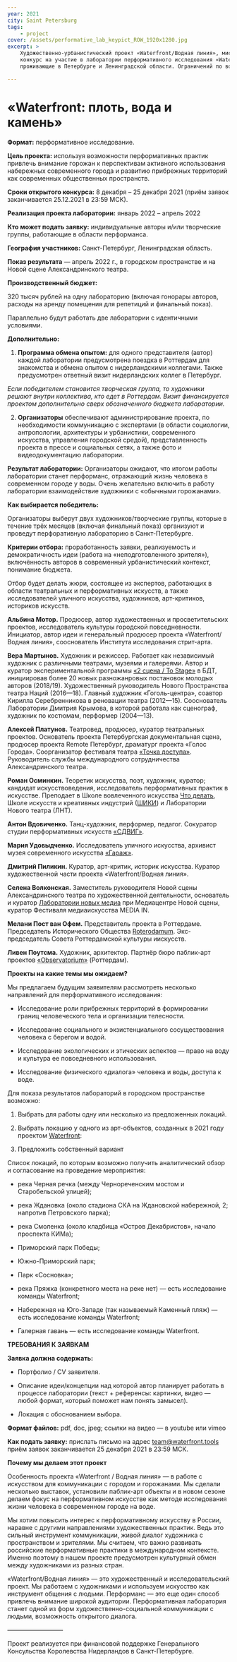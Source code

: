 ```yaml
---
year: 2021
city: Saint Petersburg
tags:
    - project
cover: /assets/performative_lab_keypict_ROW_1920x1280.jpg
excerpt: >
    Художественно-урбанистический проект «Waterfront/Водная линия», миссия которого — исследование повседневности в современных городах у воды, объявляет открытый 
    конкурс на участие в лаборатории перформативного исследования «Waterfront: плоть, вода и камень». Заявку может подать один художник или коллектив авторов, 
    проживающие в Петербурге и Ленинградской области. Ограничений по возрасту и медиа нет. По итогам конкурса будут выбраны два автора/коллектива авторов. 

---
```


# «Waterfront: плоть, вода и камень»

**Формат:** перформативное исследование.

**Цель проекта:** используя возможности перформативных практик привлечь внимание горожан к перспективам активного использования набережных современного города и 
развитию прибрежных территорий как современных общественных пространств.

**Сроки открытого конкурса:** 8 декабря – 25 декабря 2021 (приём заявок заканчивается 25.12.2021 в 23:59 МСК).

**Реализация проекта лаборатории:** январь 2022 – апрель 2022

**Кто может подать заявку:** индивидуальные авторы и/или творческие группы, работающие в области перформанса.

**География участников:** Санкт-Петербург, Ленинградская область. 

**Показ результата** — апрель 2022 г., в городском пространстве и на Новой сцене Александринского театра.

**Производственный бюджет:** 

320 тысяч рублей на одну лабораторию (включая гонорары авторов, расходы на аренду помещения для репетиций и финальный показ).

Параллельно будут работать две лаборатории с идентичными условиями. 

**Дополнительно:**

1. **Программа обмена опытом:** для одного представителя (автор) каждой лаборатории предусмотрена поездка в Роттердам для знакомства и обмена опытом с 
нидерландскими коллегами. Также предусмотрен ответный визит нидерландских коллег в Петербург. 

*Если победителем становится творческая группа, то художники решают внутри коллектива, кто едет в Роттердам. Визит финансируется проектом дополнительно сверх 
обозначенного бюджета лаборатории.*

2. **Организаторы** обеспечивают администрирование проекта, по необходимости коммуникацию с экспертами (в области социологии, антропологии, архитектуры и 
урбанистики, современного искусства, управления городской средой), представленность проекта в прессе и социальных сетях, а также фото и видеодокументацию 
лаборатории. 

**Результат лаборатории:** 
Организаторы ожидают, что итогом работы лаборатории станет перформанс, отражающий жизнь человека в современном городе у воды. Очень желательно включить в работу 
лаборатории взаимодействие художники с «обычными горожанами». 

**Как выбирается победитель:**

Организаторы выберут двух художников/творческие группы, которые в течение трёх месяцев (включая финальный показ) организуют и проведут перфоративную лабораторию в 
Санкт-Петербурге. 

**Критерии отбора:** проработанность заявки, реализуемость и демократичность идеи (работа на «неподготовленного зрителя»), включённость авторов в современный 
урбанистический контекст, понимание бюджета. 

Отбор будет делать жюри, состоящее из экспертов, работающих в области театральных и перформативных искусств, а также исследователей уличного искусства, художников, 
арт-критиков, историков искусств. 

**Альбина Мотор.** Продюсер, автор художественных и просветительских проектов, исследователь культуры городской повседневности. Инициатор, автор идеи и генеральный 
продюсер проекта «Waterfront/Водная линия», сооснователь Института исследования стрит-арта.

**Вера Мартынов.** Художник и режиссер. Работает как независимый художник с различными театрами, музеями и галереями. Автор и куратор экспериментальной программы 
[«2 сцена / To Stage»](https://veramartynov.com/2-STENA-TO-STAGE) в БДТ, инициировав более 20 новых разножанровых постановок молодых авторов (2018/19). Художественный руководитель Нового Пространства театра 
Наций (2016—18). Главный художник «Гоголь-центра», соавтор Кирилла Серебренникова в реновации театра (2012—15). Сооснователь Лаборатории Дмитрия Крымова, в которой 
работала как сценограф, художник по костюмам, перформер (2004—13).

**Алексей Платунов.** Театровед, продюсер, куратор театральных проектов. Основатель проекта Петербургская документальная сцена, продюсер проекта Remote Петербург, 
драматург проекта «Голос Города». Соорганизатор фестиваля театра [«Точка доступа»](https://tochkadostupa.spb.ru/). Руководитель службы международного сотрудничества Александринского театра. 

**Роман Осминкин.** Теоретик искусства, поэт, художник, куратор;  кандидат искусствоведения, исследователь перформативных практик в искусстве. Преподает в Школе 
вовлеченного искусства [Что делать](http://schoolengagedart.org/), Школе искусств и креативных индустрий ([ШИКИ](https://www.shikiartschool.ru/)) и Лаборатории 
Нового театра (ЛНТ).

**Антон Вдовиченко.** Танц-художник, перформер, педагог. Сокуратор студии перформативных искусств [«СДВИГ»](https://sdvig.space/).

**Мария Удовыдченко.** Исследователь уличного искусства, архивист музея современного искусства [«Гараж»](https://garagemca.org/ru).

**Дмитрий Пиликин.** Куратор, арт-критик, историк искусства. Куратор художественной части проекта «Waterfront/Водная линия».

**Селена Волконская.** Заместитель руководителя Новой сцены Александринского театра по художественной деятельности, основатель и куратор [Лаборатории новых медиа](https://www.newstagemedialab.com/) 
при Медиацентре Новой сцены, куратор Фестиваля медиаискусства MEDIA IN.

**Мелани Пост ван Офем.** Представитель проекта в Роттердаме. Председатель Исторического Общества [Roterodamum](https://www.roterodamum.nl/). Экс-председатель 
Совета Роттердамской культуры иискусств.

**Ливен Поутсма.** Художник, архитектор. Партнёр бюро паблик-арт проектов [«Observatorium»](https://www.observatorium.org/observatorium/site/application/#/home) 
(Роттердам).

**Проекты на какие темы мы ожидаем?**

Мы предлагаем будущим заявителям рассмотреть несколько направлений для перформативного исследования:

- Исследование роли прибрежных территорий в формировании границ человеческого тела и организации телесности.

- Исследование социального и экзистенциального сосуществования человека с берегом и водой.

- Исследование экологических и этических аспектов — право на воду и культура ее повседневного использования.

- Исследование физического «диалога» человека и воды, доступа к воде.

Для показа  результатов лабораторий в городском пространстве возможно: 

1. Выбрать для работы одну или несколько из предложенных локаций. 

2. Выбрать локацию у одного из арт-объектов, созданных в 2021 году проектом [Waterfront](https://waterfront.tools/2021/art-object):

3. Предложить собственный вариант

Список локаций, по которым возможно получить аналитический обзор и согласование на проведение мероприятия:

- река Черная речка (между Чернореченским мостом и Старобельской улицей);

- река Ждановка (около стадиона СКА на Ждановской набережной, 2; напротив Петровского парка);

- река Смоленка (около кладбища «Остров Декабристов», начало проспекта КИМа);

- Приморский парк Победы;

- Южно-Приморский парк;

- Парк «Сосновка»;

- река Пряжка (конкретного места на реке нет) — есть исследование команды Waterfront;

- Набережная на Юго-Западе (так называемый Каменный пляж) — есть исследование команды Waterfront;

- Галерная гавань — есть исследование команды Waterfront.

**ТРЕБОВАНИЯ К ЗАЯВКАМ**

**Заявка должна содержать:**

- Портфолио / CV заявителя.

- Описание идеи/концепции над которой автор планирует работать в процессе лаборатории (текст + референсы: картинки, видео — любой формат, который поможет
нам понять замысел).

- Локация с обоснованием выбора. 

**Формат файлов:** pdf, doc, jpeg; ссылки на видео — в youtube или vimeo

**Как подать заявку:** прислать письмо на адрес team@waterfront.tools
приём заявок заканчивается 25 декабря 2021 в 23:59 МСК.

**Почему мы делаем этот проект**

Особенность проекта «Waterfront / Водная линия» — в работе с искусством для коммуникации с городом и горожанами. Мы сделали несколько выставок, установили 
паблик-арт объекты и в новом сезоне делаем фокус на перформативном искусстве как методе исследования жизни человека в современном городе на воде. 

Мы хотим повысить интерес к перформативному искусству в России, наравне с другими направлениями художественных практик. Ведь это сильный инструмент коммуникации, 
живой диалог художника с пространством и зрителями. Мы считаем, что важно развивать российские перформативные практики в международном контексте. Именно поэтому 
в нашем проекте предусмотрен культурный обмен между художниками из разных стран. 

«Waterfront/Водная линия» — это художественный и исследовательский проект. Мы работаем с художниками и используем искусство как инструмент общения с людьми. 
Перформанс — это еще один способ привлечь внимание широкой аудитории. Перформативная лаборатория станет одной из форм художественно-социальной коммуникации с 
людьми, возможность открытого диалога.


—————————

Проект реализуется при финансовой поддержке Генерального Консульства Королевства Нидерландов в Санкт-Петербурге.
